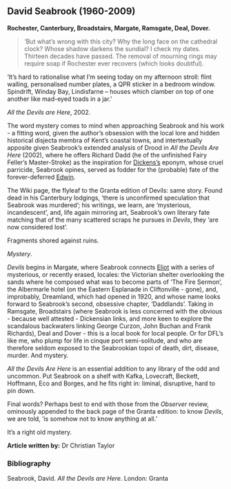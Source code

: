## David Seabrook (1960-2009) 

**Rochester, Canterbury, Broadstairs, Margate, Ramsgate, Deal, Dover.**

>‘But what’s wrong with this city? Why the long face on the cathedral clock? Whose shadow darkens the sundial?
I check my dates. Thirteen decades have passed. The removal of mourning rings may require soap if Rochester ever recovers (which looks doubtful).

‘It’s hard to rationalise what I’m seeing today on my afternoon stroll: flint walling, personalised number plates, a QPR sticker in a bedroom window. Spindrift, Winday Bay, Lindisfarne – houses which clamber on top of one another like mad-eyed toads in a jar.’

_All the Devils are Here_, 2002.

The word mystery comes to mind when approaching Seabrook and his work - a fitting word, given the author’s obsession with the local lore and hidden historical disjecta membra of Kent’s coastal towns, and intertextually apposite given Seabrook’s extended analysis of Drood in _All the Devils Are Here_ (2002), where he offers Richard Dadd (he of the unfinished Fairy Feller’s Master-Stroke) as the inspiration for [Dickens’s](/dickens/dickens-biography) eponym, whose cruel parricide, Seabrook opines, served as fodder for the (probable) fate of the forever-deferred [Edwin](/dickens/edwin-drood-curated-walk).

The Wiki page, the flyleaf to the Granta edition of Devils: same story.  Found dead in his Canterbury lodgings, ‘there is unconfirmed speculation that Seabrook was murdered’; his writings, we learn, are ‘mysterious, incandescent’, and, life again mirroring art, Seabrook’s own literary fate matching that of the many scattered scraps he pursues in _Devils_, they ‘are now considered lost’.

Fragments shored against ruins.


_Mystery_.

_Devils_ begins in Margate, where Seabrook connects [Eliot](/20c/20c-eliot-biography) with a series of mysterious, or recently erased, locales: the Victorian shelter overlooking the sands where he composed what was to become parts of ‘The Fire Sermon’, the Albermarle hotel (on the Eastern Esplanade in Cliftonville - gone), and, improbably, Dreamland, which had opened in 1920, and whose name looks forward to Seabrook’s second, obsessive chapter, ‘Daddlands’.  Taking in Ramsgate, Broadstairs (where Seabrook is less concerned with the obvious - because well attested - Dickensian links, and more keen to explore the scandalous backwaters linking George Curzon, John Buchan and Frank Richards), Deal and Dover - this is a local book for local people.  Or for DFL’s like me, who plump for life in cinque port semi-solitude, and who are therefore seldom exposed to the Seabrookian topoi of death, dirt, disease, murder.  And mystery.

_All the Devils Are Here_ is an essential addition to any library of the odd and uncommon.  Put Seabrook on a shelf with Kafka, Lovecraft, Beckett, Hoffmann, Eco and Borges, and he fits right in: liminal, disruptive, hard to pin down.

Final words?  Perhaps best to end with those from the _Observer_ review, ominously appended to the back page of the Granta edition: to know _Devils_, we are told, ‘is somehow not to know anything at all.’

It’s a right old mystery.

**Article written by:** Dr Christian Taylor

### Bibliography 

Seabrook, David. _All the Devils are Here_. London: Granta


